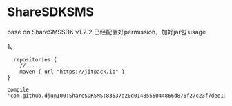 # ShareSDKSMS
base on ShareSMSSDK v1.2.2
已经配置好permission，加好jar包
usage

1、

      repositories {
        // ...
        maven { url "https://jitpack.io" }
    }

    compile 'com.github.djun100:ShareSDKSMS:83537a20d0148555044866d876f27c23f7dee13f'

